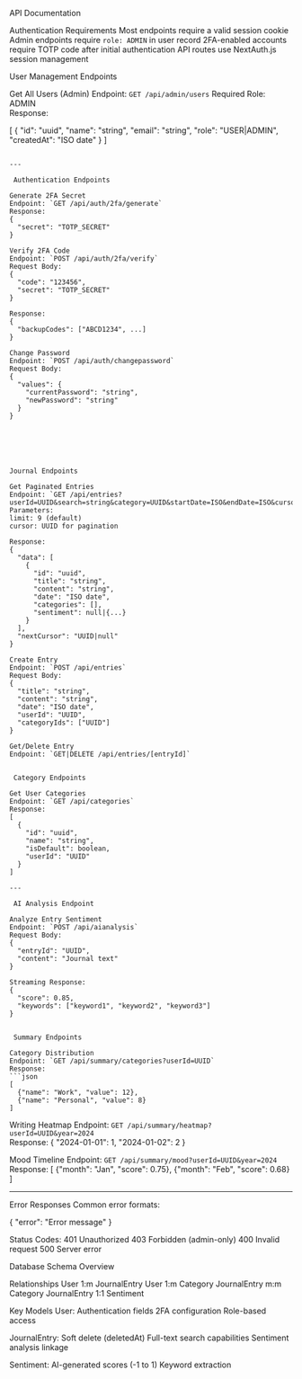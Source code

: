 API Documentation

Authentication Requirements
Most endpoints require a valid session cookie
Admin endpoints require `role: ADMIN` in user record
2FA-enabled accounts require TOTP code after initial authentication
API routes use NextAuth.js session management

User Management Endpoints

Get All Users (Admin)
Endpoint: `GET /api/admin/users`
Required Role: ADMIN  
Response:

[
  {
    "id": "uuid",
    "name": "string",
    "email": "string",
    "role": "USER|ADMIN",
    "createdAt": "ISO date"
  }
]
```

---

 Authentication Endpoints

Generate 2FA Secret
Endpoint: `GET /api/auth/2fa/generate`  
Response:
{
  "secret": "TOTP_SECRET"
}

Verify 2FA Code
Endpoint: `POST /api/auth/2fa/verify`  
Request Body:
{
  "code": "123456",
  "secret": "TOTP_SECRET"
}

Response:
{
  "backupCodes": ["ABCD1234", ...]
}

Change Password
Endpoint: `POST /api/auth/changepassword`  
Request Body:
{
  "values": {
    "currentPassword": "string",
    "newPassword": "string"
  }
}






Journal Endpoints

Get Paginated Entries
Endpoint: `GET /api/entries?userId=UUID&search=string&category=UUID&startDate=ISO&endDate=ISO&cursor=UUID`  
Parameters:
limit: 9 (default)
cursor: UUID for pagination

Response:
{
  "data": [
    {
      "id": "uuid",
      "title": "string",
      "content": "string",
      "date": "ISO date",
      "categories": [],
      "sentiment": null|{...}
    }
  ],
  "nextCursor": "UUID|null"
}

Create Entry
Endpoint: `POST /api/entries`  
Request Body:
{
  "title": "string",
  "content": "string",
  "date": "ISO date",
  "userId": "UUID",
  "categoryIds": ["UUID"]
}

Get/Delete Entry
Endpoint: `GET|DELETE /api/entries/[entryId]`


 Category Endpoints

Get User Categories
Endpoint: `GET /api/categories`  
Response:
[
  {
    "id": "uuid",
    "name": "string",
    "isDefault": boolean,
    "userId": "UUID"
  }
]

---

 AI Analysis Endpoint

Analyze Entry Sentiment
Endpoint: `POST /api/aianalysis`  
Request Body:
{
  "entryId": "UUID",
  "content": "Journal text"
}

Streaming Response:
{
  "score": 0.85,
  "keywords": ["keyword1", "keyword2", "keyword3"]
}


 Summary Endpoints

Category Distribution
Endpoint: `GET /api/summary/categories?userId=UUID`  
Response:
```json
[
  {"name": "Work", "value": 12},
  {"name": "Personal", "value": 8}
]
```

Writing Heatmap
Endpoint: `GET /api/summary/heatmap?userId=UUID&year=2024`  
Response:
{
  "2024-01-01": 1,
  "2024-01-02": 2
}

Mood Timeline
Endpoint: `GET /api/summary/mood?userId=UUID&year=2024`  
Response:
[
  {"month": "Jan", "score": 0.75},
  {"month": "Feb", "score": 0.68}
]

---

 Error Responses
Common error formats:

{
  "error": "Error message"
}

Status Codes:
401 Unauthorized
403 Forbidden (admin-only)
400 Invalid request
500 Server error


 Database Schema Overview

 Relationships
User 1:m JournalEntry
User 1:m Category
JournalEntry m:m Category
JournalEntry 1:1 Sentiment

 Key Models
User:
Authentication fields
2FA configuration
Role-based access

JournalEntry:
Soft delete (deletedAt)
Full-text search capabilities
Sentiment analysis linkage

Sentiment:
AI-generated scores (-1 to 1)
Keyword extraction

